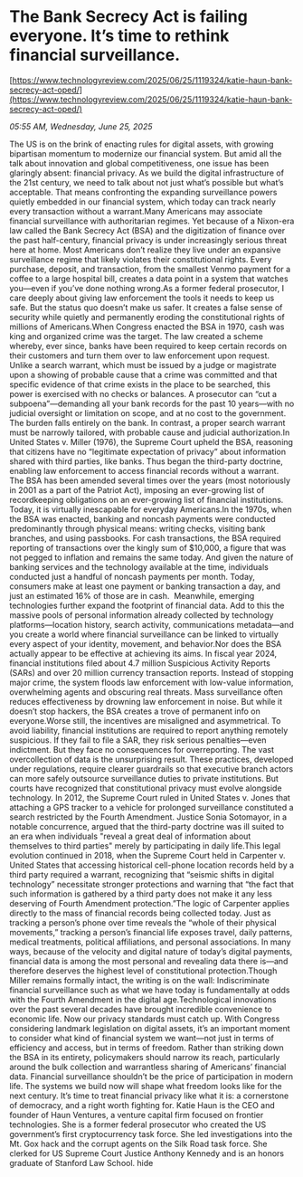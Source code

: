 # The Bank Secrecy Act is failing everyone. It’s time to rethink financial surveillance.

[https://www.technologyreview.com/2025/06/25/1119324/katie-haun-bank-secrecy-act-oped/](https://www.technologyreview.com/2025/06/25/1119324/katie-haun-bank-secrecy-act-oped/)

*05:55 AM, Wednesday, June 25, 2025*

The US is on the brink of enacting rules for digital assets, with growing bipartisan momentum to modernize our financial system. But amid all the talk about innovation and global competitiveness, one issue has been glaringly absent: financial privacy. As we build the digital infrastructure of the 21st century, we need to talk about not just what’s possible but what’s acceptable. That means confronting the expanding surveillance powers quietly embedded in our financial system, which today can track nearly every transaction without a warrant.Many Americans may associate financial surveillance with authoritarian regimes. Yet because of a Nixon-era law called the Bank Secrecy Act (BSA) and the digitization of finance over the past half-century, financial privacy is under increasingly serious threat here at home. Most Americans don’t realize they live under an expansive surveillance regime that likely violates their constitutional rights. Every purchase, deposit, and transaction, from the smallest Venmo payment for a coffee to a large hospital bill, creates a data point in a system that watches you—even if you’ve done nothing wrong.As a former federal prosecutor, I care deeply about giving law enforcement the tools it needs to keep us safe. But the status quo doesn’t make us safer. It creates a false sense of security while quietly and permanently eroding the constitutional rights of millions of Americans.When Congress enacted the BSA in 1970, cash was king and organized crime was the target. The law created a scheme whereby, ever since, banks have been required to keep certain records on their customers and turn them over to law enforcement upon request. Unlike a search warrant, which must be issued by a judge or magistrate upon a showing of probable cause that a crime was committed and that specific evidence of that crime exists in the place to be searched, this power is exercised with no checks or balances. A prosecutor can “cut a subpoena”—demanding all your bank records for the past 10 years—with no judicial oversight or limitation on scope, and at no cost to the government. The burden falls entirely on the bank. In contrast, a proper search warrant must be narrowly tailored, with probable cause and judicial authorization.In United States v. Miller (1976), the Supreme Court upheld the BSA, reasoning that citizens have no “legitimate expectation of privacy” about information shared with third parties, like banks. Thus began the third-party doctrine, enabling law enforcement to access financial records without a warrant. The BSA has been amended several times over the years (most notoriously in 2001 as a part of the Patriot Act), imposing an ever-growing list of recordkeeping obligations on an ever-growing list of financial institutions. Today, it is virtually inescapable for everyday Americans.In the 1970s, when the BSA was enacted, banking and noncash payments were conducted predominantly through physical means: writing checks, visiting bank branches, and using passbooks. For cash transactions, the BSA required reporting of transactions over the kingly sum of $10,000, a figure that was not pegged to inflation and remains the same today. And given the nature of banking services and the technology available at the time, individuals conducted just a handful of noncash payments per month. Today, consumers make at least one payment or banking transaction a day, and just an estimated 16% of those are in cash.  Meanwhile, emerging technologies further expand the footprint of financial data. Add to this the massive pools of personal information already collected by technology platforms—location history, search activity, communications metadata—and you create a world where financial surveillance can be linked to virtually every aspect of your identity, movement, and behavior.Nor does the BSA actually appear to be effective at achieving its aims. In fiscal year 2024, financial institutions filed about 4.7 million Suspicious Activity Reports (SARs) and over 20 million currency transaction reports. Instead of stopping major crime, the system floods law enforcement with low-value information, overwhelming agents and obscuring real threats. Mass surveillance often reduces effectiveness by drowning law enforcement in noise. But while it doesn’t stop hackers, the BSA creates a trove of permanent info on everyone.Worse still, the incentives are misaligned and asymmetrical. To avoid liability, financial institutions are required to report anything remotely suspicious. If they fail to file a SAR, they risk serious penalties—even indictment. But they face no consequences for overreporting. The vast overcollection of data is the unsurprising result. These practices, developed under regulations, require clearer guardrails so that executive branch actors can more safely outsource surveillance duties to private institutions. But courts have recognized that constitutional privacy must evolve alongside technology. In 2012, the Supreme Court ruled in United States v. Jones that attaching a GPS tracker to a vehicle for prolonged surveillance constituted a search restricted by the Fourth Amendment. Justice Sonia Sotomayor, in a notable concurrence, argued that the third-party doctrine was ill suited to an era when individuals "reveal a great deal of information about themselves to third parties" merely by participating in daily life.This legal evolution continued in 2018, when the Supreme Court held in Carpenter v. United States that accessing historical cell-phone location records held by a third party required a warrant, recognizing that “seismic shifts in digital technology” necessitate stronger protections and warning that “the fact that such information is gathered by a third party does not make it any less deserving of Fourth Amendment protection.”The logic of Carpenter applies directly to the mass of financial records being collected today. Just as tracking a person’s phone over time reveals the “whole of their physical movements,” tracking a person’s financial life exposes travel, daily patterns, medical treatments, political affiliations, and personal associations. In many ways, because of the velocity and digital nature of today’s digital payments, financial data is among the most personal and revealing data there is—and therefore deserves the highest level of constitutional protection.Though Miller remains formally intact, the writing is on the wall: Indiscriminate financial surveillance such as what we have today is fundamentally at odds with the Fourth Amendment in the digital age.Technological innovations over the past several decades have brought incredible convenience to economic life. Now our privacy standards must catch up. With Congress considering landmark legislation on digital assets, it’s an important moment to consider what kind of financial system we want—not just in terms of efficiency and access, but in terms of freedom. Rather than striking down the BSA in its entirety, policymakers should narrow its reach, particularly around the bulk collection and warrantless sharing of Americans’ financial data. Financial surveillance shouldn’t be the price of participation in modern life. The systems we build now will shape what freedom looks like for the next century. It’s time to treat financial privacy like what it is: a cornerstone of democracy, and a right worth fighting for. Katie Haun is the CEO and founder of Haun Ventures, a venture capital firm focused on frontier technologies. She is a former federal prosecutor who created the US government’s first cryptocurrency task force. She led investigations into the Mt. Gox hack and the corrupt agents on the Silk Road task force. She clerked for US Supreme Court Justice Anthony Kennedy and is an honors graduate of Stanford Law School. hide


